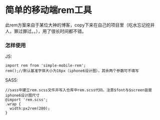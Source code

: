 # 简单的移动端rem工具
此rem方案来自于某位大神的博客，copy下来在自己的项目里（吃水忘记挖井人，罪过罪过。。），用了很长时间都不错。

### 怎样使用
JS:
```
import rem from 'simple-mobile-rem';
rem();//默认基准字体大小为16px（iphone6设计图），其余两个参数可不填写

```
SASS:
```
//sass中建立rem.scss文件并写入仓库中rem.scss代码，注意$font与$screen皆是iphone6设计图尺寸
@import 'rem.scss';
.wrap {
  width:px2rem(280);
}
```

